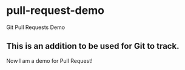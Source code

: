 # pull-request-demo
Git Pull Requests Demo

## This is an addition to be used for Git to track. 
Now I am a demo for Pull Request!